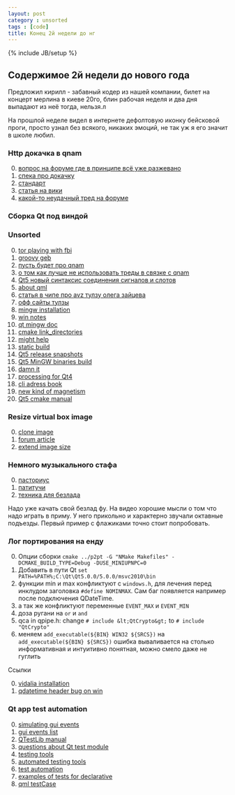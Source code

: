 ```yaml
---
layout: post
category : unsorted
tags : [code]
title: Конец 2й недели до нг
---
```

{% include JB/setup %}

## Содержимое 2й недели до нового года

Предложил кирилл - забавный кодер из нашей компании, билет на концерт мерлина в киеве 20го, блин рабочая неделя и два дня выпадают из неё тогда, нельзя.л 

На прошлой неделе видел в интернете дефолтовую иконку бейсковой проги, просто узнал без всякого, никаких эмоций, не так уж я его значит в школе любил.

### Http докачка в qnam

0. [вопрос на форуме где в принципе всё уже разжевано](http://www.prog.org.ru/topic_13270_0.html)
0. [спека про докачку](http://www.w3.org/Protocols/rfc2616/rfc2616-sec14.html)
0. [стандарт](http://tools.ietf.org/html/rfc959)
0. [статья на вики](http://ru.wikipedia.org/wiki/HTTP)
0. [какой-то неудачный тред на форуме](http://www.cyberforum.ru/qt/thread447943.html)

### Сборка Qt под виндой


### Unsorted

0. [tor playing with fbi](https://blog.torproject.org/blog/trip-report-october-fbi-conference)
0. [groovy geb](http://www.gebish.org/testing)
0. [пусть будет про qnam](http://vladimirispiryants.blogspot.com/2011/01/qt-qnetworkaccessmanager-httphttps.html)
0. [о том как лучше не использовать треды в связке с qnam](http://blog.ufna.ru/2010/10/27/qt-qnetworkaccessmanager-multithread)
0. [Qt5 новый синтаксис соединения сигналов и слотов](http://woboq.com/blog/how-qt-signals-slots-work-part2-qt5.html)
0. [about qml](http://alan.imagin-itis.net/?p=398)
0. [статья в чипе про avz тулзу олега зайцева](http://download.chip.eu/ru/AVZ_1457970.html)
0. [офф сайты тулзы](http://www.z-oleg.com/secur/avz/download.php)
0. [mingw installation](http://www.mingw.org/wiki/Getting_Started)
0. [win notes](http://doc.qt.digia.com/qt/platform-notes-windows.html#gcc-mingw)
0. [qt mingw doc](http://qt-project.org/wiki/MinGW-64-bit)
0. [cmake link_directories](http://stackoverflow.com/questions/8774593/cmake-link-to-external-library)
0. [might help](http://www.prog.org.ru/topic_15444_0.html)
0. [static build](http://www.prog.org.ru/index.php?action=search2)
0. [Qt5 release snapshots](http://releases.qt-project.org/qt5.0/)
0. [Qt5 MinGW binaries build](https://bugreports.qt-project.org/browse/QTBUG-25220)
0. [damn it](http://www.cyberforum.ru/qt/thread92900.html)
0. [processing for Qt4](http://ali47802.blogspot.com/)
0. [cli adress book](http://ppladdressbook.org/)
0. [new kind of magnetism](http://www.extremetech.com/extreme/143782-mit-discovers-a-new-state-of-matter-a-new-kind-of-magnetism)
0. [Qt5 cmake manual](http://doc-snapshot.qt-project.org/5.0/qtdoc/cmake-manual.html)

### Resize virtual box image

0. [clone image](http://tips.kaali.co.uk/2012/03/16/expand-or-increase-the-size-of-virtual-box-vdi-dis/)
0. [forum article](https://forums.virtualbox.org/viewtopic.php?t=10348)
0. [extend image size](http://askubuntu.com/questions/88647/how-do-i-increase-the-hard-disk-size-of-the-virtual-machine)


### Немного музыкального стафа

0. [пасториус](http://en.wikipedia.org/wiki/Jaco_Pastorius)
0. [патитучи](http://en.wikipedia.org/wiki/John_Patitucci)
0. [техника для безлада](http://www.youtube.com/watch?v=mLyLuKQ833E)

Надо уже качать свой безлад фу. На видео хорошие мысли о том что надо играть в приму. У него прикольно и характерно звучали октавные подъезды. Первый пример с флажиками точно стоит попробовать.

### Лог портирования на енду

0. Опции сборки `cmake ../p2pt -G "NMake Makefiles" -DCMAKE_BUILD_TYPE=Debug -DUSE_MINIUPNPC=0`
0. Добавить в пути Qt `set PATH=%PATH%;C:\Qt\Qt5.0.0/5.0.0/msvc2010\bin`
0. функции min и max конфликтуют с `windows.h`, для лечения перед инклудом заголовка `#define NOMINMAX`. Сам баг появляется например после подключения QDateTime.
0. а так же конфликтуют переменные `EVENT_MAX` и `EVENT_MIN`
0. доза ругани на `or` и `and`
0. qca in qpipe.h: change `# include &lt;QtCrypto&gt;` to `# include "QtCrypto"`
0. меняем `add_executable(${BIN} WIN32 ${SRCS})` на `add_executable(${BIN} ${SRCS})` ошибка вываливается на столько информативная и интуитивно понятная, можно смело даже не гуглить

Ссылки

0. [vidalia installation](https://svn.torproject.org/vidalia/vidalia/trunk/INSTALL)
0. [qdatetime header bug on win](http://qt-project.org/forums/viewthread/22133)


### Qt app test automation

0. [simulating gui events](http://doc.qt.digia.com/qt/qtestlib-tutorial3.html)
0. [gui events list](http://doc.qt.digia.com/qt/qtestlib-tutorial4.html)
0. [QTestLib manual](http://doc.qt.digia.com/qt/qtestlib-manual.html#qtestlib)
0. [questions about Qt test module](http://stackoverflow.com/questions/2750005/testing-with-qts-qtestlib-module)
0. [testing tools](http://www.qtcentre.org/threads/10615-Open-source-automated-testing-tool-for-Qt-App)
0. [automated testing tools](http://stackoverflow.com/questions/4129430/qt-automated-testing)
0. [test automation](http://www.vietnamesetestingboard.org/zbxe/?document_srl=442443)
0. [examples of tests for declarative](http://qt.gitorious.net/qt/qtdeclarative/trees/stable/tests)
0. [qml testCase](http://doc-snapshot.qt-project.org/5.0/qtquick/qml-testcase.html)

